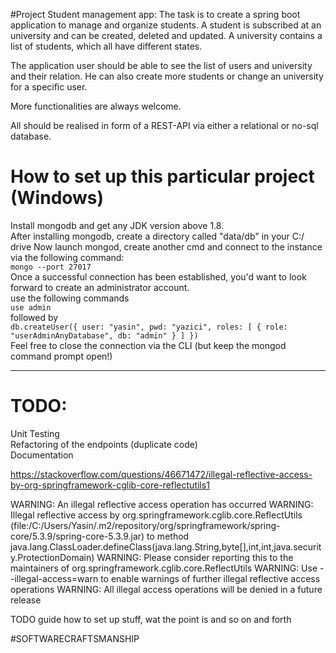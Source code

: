 #Project
Student management app:
The task is to create a spring boot application to manage and organize students.
A student is subscribed at an university and can be created, deleted and updated.
A university contains a list of students, which all have different states.

The application user should be able to see the list of users and university and their relation.
He can also create more students or change an university for a specific user.

More functionalities are always welcome.

All should be realised in form of a REST-API via either a relational or no-sql database.


# How to set up this particular project (Windows)
Install mongodb and get any JDK version above 1.8.  
After installing mongodb, create a directory called "data/db" in your C:/ drive
Now launch mongod, create another cmd and connect to the instance via the following command:  
``mongo --port 27017``  
Once a successful connection has been established, you'd want to look forward to create an administrator
account.  
use the following commands  
``use admin``  
followed by  
``db.createUser({ user: "yasin", pwd: "yazici", roles: [ { role: "userAdminAnyDatabase", db: "admin" } ] })``  
Feel free to close the connection via the CLI (but keep the mongod command prompt open!)  


---

# TODO:
Unit Testing  
Refactoring of the endpoints (duplicate code)  
Documentation  

https://stackoverflow.com/questions/46671472/illegal-reflective-access-by-org-springframework-cglib-core-reflectutils1

WARNING: An illegal reflective access operation has occurred
WARNING: Illegal reflective access by org.springframework.cglib.core.ReflectUtils (file:/C:/Users/Yasin/.m2/repository/org/springframework/spring-core/5.3.9/spring-core-5.3.9.jar) to method java.lang.ClassLoader.defineClass(java.lang.String,byte[],int,int,java.security.ProtectionDomain)
WARNING: Please consider reporting this to the maintainers of org.springframework.cglib.core.ReflectUtils
WARNING: Use --illegal-access=warn to enable warnings of further illegal reflective access operations
WARNING: All illegal access operations will be denied in a future release

TODO guide how to set up stuff, wat the point is and so on and forth

#SOFTWARECRAFTSMANSHIP

